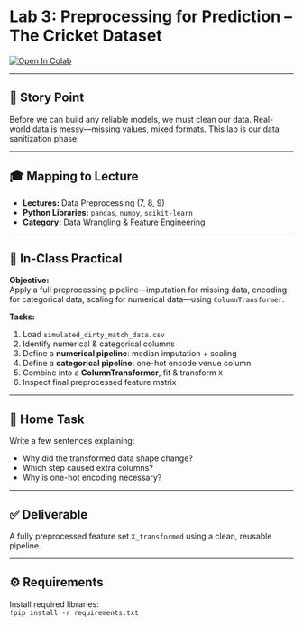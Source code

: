 # Lab 3: Preprocessing for Prediction – The Cricket Dataset

[![Open In Colab](https://colab.research.google.com/assets/colab-badge.svg)](
https://colab.research.google.com/github/KP-AI-ML-Labs/Lab3-Preprocessing/blob/main/g_Lab3_NewS.ipynb)

---

## 📖 Story Point  
Before we can build any reliable models, we must clean our data. Real-world data is messy—missing values, mixed formats. This lab is our data sanitization phase.  

---

## 🎓 Mapping to Lecture  
- **Lectures:** Data Preprocessing (7, 8, 9)  
- **Python Libraries:** `pandas`, `numpy`, `scikit-learn`  
- **Category:** Data Wrangling & Feature Engineering  

---

## 🧪 In-Class Practical  

**Objective:**  
Apply a full preprocessing pipeline—imputation for missing data, encoding for categorical data, scaling for numerical data—using `ColumnTransformer`.  

**Tasks:**  
1. Load `simulated_dirty_match_data.csv`  
2. Identify numerical & categorical columns  
3. Define a **numerical pipeline**: median imputation + scaling  
4. Define a **categorical pipeline**: one-hot encode venue column  
5. Combine into a **ColumnTransformer**, fit & transform `X`  
6. Inspect final preprocessed feature matrix  

---

## 🏡 Home Task  
Write a few sentences explaining:  
- Why did the transformed data shape change?  
- Which step caused extra columns?  
- Why is one-hot encoding necessary?  

---

## ✅ Deliverable  
A fully preprocessed feature set `X_transformed` using a clean, reusable pipeline.  

---

## ⚙ Requirements  
Install required libraries:  
`!pip install -r requirements.txt ` 
